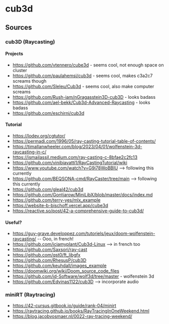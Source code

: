 # cub3d

## Sources
### cub3D (Raycasting)
#### Projects
- https://github.com/vtennero/cube3d - seems cool, not enough space on cluster
- https://github.com/paulahemsi/cub3d - seems cool, makes c3a2c7 screams though
- https://github.com/Sleleu/Cub3d - seems cool, also make computer screams
- https://github.com/Rush-iam/nGragasstein3D-cub3D - looks badass
- https://github.com/ael-bekk/Cub3d-Advanced-Raycasting - looks badass
- https://github.com/eschirni/cub3d

#### Tutorial
- https://lodev.org/cgtutor/
- https://permadi.com/1996/05/ray-casting-tutorial-table-of-contents/
- https://timallanwheeler.com/blog/2023/04/01/wolfenstein-3d-raycasting-in-c/
- https://ismailassil.medium.com/ray-casting-c-8bfae2c2fc13
- https://github.com/vinibiavatti1/RayCastingTutorial/wiki
- https://www.youtube.com/watch?v=G9i78WoBBIU --> following this currently
- https://github.com/BEQSONA-cmd/RayCaster/tree/main --> following this currently
- https://github.com/gleal42/cub3d
- https://github.com/Gontjarow/MiniLibX/blob/master/docs/index.md
- https://github.com/terry-yes/mlx_example
- https://website-b-bischoff.vercel.app/cube3d
- https://reactive.so/post/42-a-comprehensive-guide-to-cub3d/

#### Useful?
- https://guy-grave.developpez.com/tutoriels/jeux/doom-wolfenstein-raycasting/ -- Ooo, in french!
- https://github.com/iciamyplant/Cub3d-Linux --> in french too
- https://github.com/Saxsori/ray-cast
- https://github.com/qst0/ft_libgfx
- https://github.com/RhesusP/cub3D
- https://github.com/keuhdall/images_example
- https://doomwiki.org/wiki/Doom_source_code_files
- https://github.com/id-Software/wolf3d/tree/master - wolfenstein 3d
- https://github.com/Edvinas1122/cub3D --> incorporate audio

### miniRT (Raytracing)
- https://42-cursus.gitbook.io/guide/rank-04/minirt
- https://raytracing.github.io/books/RayTracingInOneWeekend.html
- https://blog.jacobvosmaer.nl/0022-ray-tracing-weekend/